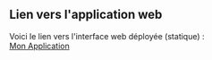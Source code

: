 ## Lien vers l'application web

Voici le lien vers l'interface web déployée (statique) :  
[Mon Application](https://opendatame.github.io/Bineta_computerv-io/)

